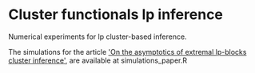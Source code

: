 # Cluster functionals lp inference

Numerical experiments for lp cluster-based inference.

The simulations for the article ['On the asymptotics of extremal lp-blocks cluster inference'](https://arxiv.org/abs/2212.13521), are available at simulations_paper.R
 
